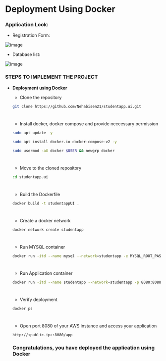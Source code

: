 # Deployment Using Docker

### Application Look:
- Registration Form:

![image](https://github.com/user-attachments/assets/58e841f0-497e-424c-a1bb-444febddd8c8)

- Database list:

![image](https://github.com/user-attachments/assets/bdb9dded-5083-4cdd-9af8-4a1c27019fcc)


### STEPS TO IMPLEMENT THE PROJECT
- **<p id="Docker">Deployment using Docker</p>**
  - Clone the repository
  ```bash
  git clone https://github.com/Nehabisen21/studentapp.ui.git
  ```
  #
  - Install docker, docker compose and provide neccessary permission
  ```bash
  sudo apt update -y

  sudo apt install docker.io docker-compose-v2 -y

  sudo usermod -aG docker $USER && newgrp docker
  ``` 
  #
  - Move to the cloned repository
  ```bash
  cd studentapp.ui
  ```
  #
  - Build the Dockerfile
  ```bash
  docker build -t studentappUI .
  ```
  #
  - Create a docker network
  ```bash
  docker network create studentapp
  ```
  #
  - Run MYSQL container
  ```bash
  docker run -itd --name mysql --network=studentapp -e MYSQL_ROOT_PASSWORD=root -e MYSQL_DATABASE=studentapp -v "$(pwd)/student.sql":/docker-entrypoint-initdb.d/init.sql  mysql
  ```
  #
  - Run Application container
  ```bash
  docker run -itd --name studentapp --network=studentapp -p 8080:8080 studentappUI
  ```
  #
  - Verify deployment
  ```bash
  docker ps
  ```
  # 
  - Open port 8080 of your AWS instance and access your application
  ```bash
  http://<public-ip>:8080/app
  ```
  ### Congratulations, you have deployed the application using Docker 
